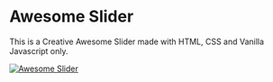 # Awesome Slider
This is a Creative Awesome Slider made with HTML, CSS and Vanilla Javascript only.

[![Awesome Slider](./assets/images/github-preview.png?raw=true "Awesome Slider")](https://awesome-slider-dev-z.netlify.app/)